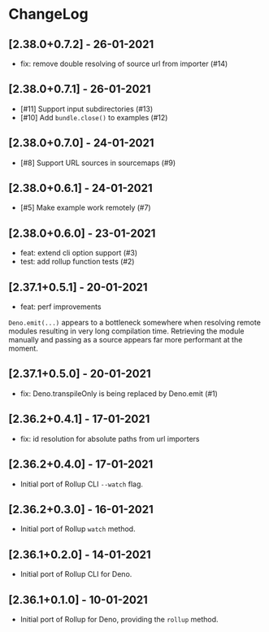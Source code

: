 # ChangeLog

## [2.38.0+0.7.2] - 26-01-2021

- fix: remove double resolving of source url from importer (#14) 

## [2.38.0+0.7.1] - 26-01-2021

- [#11] Support input subdirectories (#13) 
- [#10] Add `bundle.close()` to examples (#12)

## [2.38.0+0.7.0] - 24-01-2021

- [#8] Support URL sources in sourcemaps (#9)

## [2.38.0+0.6.1] - 24-01-2021

- [#5] Make example work remotely (#7)

## [2.38.0+0.6.0] - 23-01-2021

- feat: extend cli option support (#3)
- test: add rollup function tests (#2)

## [2.37.1+0.5.1] - 20-01-2021

- feat: perf improvements

`Deno.emit(...)` appears to a bottleneck somewhere when resolving remote modules resulting in very long compilation time. Retrieving the module manually and passing as a source appears far more performant at the moment.

## [2.37.1+0.5.0] - 20-01-2021

- fix: Deno.transpileOnly is being replaced by Deno.emit (#1)

## [2.36.2+0.4.1] - 17-01-2021

- fix: id resolution for absolute paths from url importers

## [2.36.2+0.4.0] - 17-01-2021

- Initial port of Rollup CLI `--watch` flag.

## [2.36.2+0.3.0] - 16-01-2021

- Initial port of Rollup `watch` method.

## [2.36.1+0.2.0] - 14-01-2021

- Initial port of Rollup CLI for Deno.

## [2.36.1+0.1.0] - 10-01-2021

- Initial port of Rollup for Deno, providing the `rollup` method.
